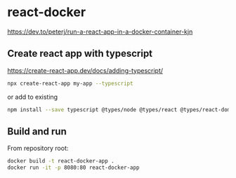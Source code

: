 # react-docker
https://dev.to/peterj/run-a-react-app-in-a-docker-container-kjn

## Create react app with typescript

https://create-react-app.dev/docs/adding-typescript/

```sh
npx create-react-app my-app --typescript
```

or add to existing 

```sh
npm install --save typescript @types/node @types/react @types/react-dom @types/jest
```

## Build and run

From repository root:

```sh
docker build -t react-docker-app .
docker run -it -p 8080:80 react-docker-app
```